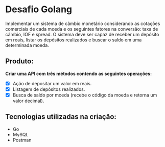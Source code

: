 # Desafio Golang

Implementar um sistema de câmbio monetário considerando as cotações comerciais de cada moeda e os seguintes fatores na conversão: taxa de câmbio, IOF e spread. O sistema deve ser capaz de receber um depósito em reais, listar os depósitos realizados e buscar o saldo em uma determinada moeda.


## Produto:

**Criar uma API com três métodos contendo as seguintes operações:**

- [x] Ação de depositar um valor em reais.
- [x] Listagem de depósitos realizados.
- [x] Busca de saldo por moeda (recebe o código da moeda e retorna um valor decimal).

## Tecnologias utilizadas na criação:
- Go
- MySQL
- Postman
